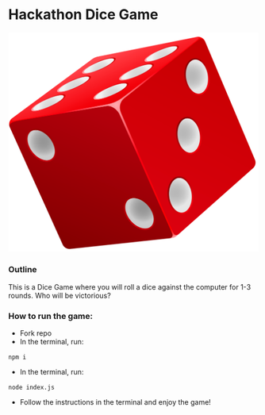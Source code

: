 # Hackathon Dice Game


![Dice image](assets/Dice_Red.png)

### Outline
This is a Dice Game where you will roll a dice against the computer for 1-3 rounds. Who will be victorious?

### How to run the game:
- Fork repo
- In the terminal, run:
~~~
npm i
~~~
- In the terminal, run:
~~~
node index.js
~~~
- Follow the instructions in the terminal and enjoy the game!